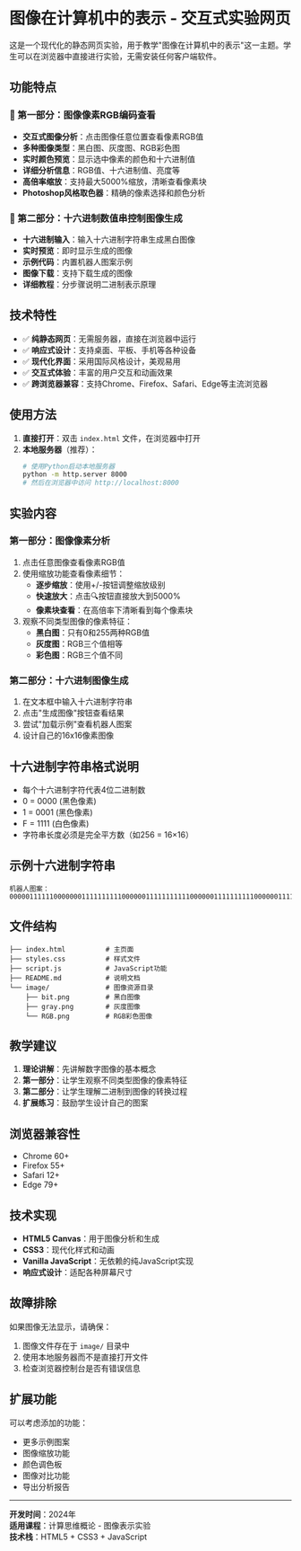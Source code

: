# 图像在计算机中的表示 - 交互式实验网页

这是一个现代化的静态网页实验，用于教学"图像在计算机中的表示"这一主题。学生可以在浏览器中直接进行实验，无需安装任何客户端软件。

## 功能特点

### 🎨 第一部分：图像像素RGB编码查看
- **交互式图像分析**：点击图像任意位置查看像素RGB值
- **多种图像类型**：黑白图、灰度图、RGB彩色图
- **实时颜色预览**：显示选中像素的颜色和十六进制值
- **详细分析信息**：RGB值、十六进制值、亮度等
- **高倍率缩放**：支持最大5000%缩放，清晰查看像素块
- **Photoshop风格取色器**：精确的像素选择和颜色分析

### 🔧 第二部分：十六进制数值串控制图像生成
- **十六进制输入**：输入十六进制字符串生成黑白图像
- **实时预览**：即时显示生成的图像
- **示例代码**：内置机器人图案示例
- **图像下载**：支持下载生成的图像
- **详细教程**：分步骤说明二进制表示原理

## 技术特性

- ✅ **纯静态网页**：无需服务器，直接在浏览器中运行
- ✅ **响应式设计**：支持桌面、平板、手机等各种设备
- ✅ **现代化界面**：采用国际风格设计，美观易用
- ✅ **交互式体验**：丰富的用户交互和动画效果
- ✅ **跨浏览器兼容**：支持Chrome、Firefox、Safari、Edge等主流浏览器

## 使用方法

1. **直接打开**：双击 `index.html` 文件，在浏览器中打开
2. **本地服务器**（推荐）：
   ```bash
   # 使用Python启动本地服务器
   python -m http.server 8000
   # 然后在浏览器中访问 http://localhost:8000
   ```

## 实验内容

### 第一部分：图像像素分析
1. 点击任意图像查看像素RGB值
2. 使用缩放功能查看像素细节：
   - **逐步缩放**：使用+/-按钮调整缩放级别
   - **快速放大**：点击🔍按钮直接放大到5000%
   - **像素块查看**：在高倍率下清晰看到每个像素块
3. 观察不同类型图像的像素特征：
   - **黑白图**：只有0和255两种RGB值
   - **灰度图**：RGB三个值相等
   - **彩色图**：RGB三个值不同

### 第二部分：十六进制图像生成
1. 在文本框中输入十六进制字符串
2. 点击"生成图像"按钮查看结果
3. 尝试"加载示例"查看机器人图案
4. 设计自己的16x16像素图像

## 十六进制字符串格式说明

- 每个十六进制字符代表4位二进制数
- 0 = 0000 (黑色像素)
- 1 = 0001 (黑色像素)
- F = 1111 (白色像素)
- 字符串长度必须是完全平方数（如256 = 16×16）

## 示例十六进制字符串

```
机器人图案：
0000011111100000001111111111000000111111111110000001111111111000000111111111110000001111111111000000111111111110000001111111111000000111111111110000001111111111000000111111111110000001111111111000000111111111110000001111111111000000111111111110000001111111111000000000000000000000
```

## 文件结构

```
├── index.html          # 主页面
├── styles.css          # 样式文件
├── script.js           # JavaScript功能
├── README.md           # 说明文档
└── image/              # 图像资源目录
    ├── bit.png         # 黑白图像
    ├── gray.png        # 灰度图像
    └── RGB.png         # RGB彩色图像
```

## 教学建议

1. **理论讲解**：先讲解数字图像的基本概念
2. **第一部分**：让学生观察不同类型图像的像素特征
3. **第二部分**：让学生理解二进制到图像的转换过程
4. **扩展练习**：鼓励学生设计自己的图案

## 浏览器兼容性

- Chrome 60+
- Firefox 55+
- Safari 12+
- Edge 79+

## 技术实现

- **HTML5 Canvas**：用于图像分析和生成
- **CSS3**：现代化样式和动画
- **Vanilla JavaScript**：无依赖的纯JavaScript实现
- **响应式设计**：适配各种屏幕尺寸

## 故障排除

如果图像无法显示，请确保：
1. 图像文件存在于 `image/` 目录中
2. 使用本地服务器而不是直接打开文件
3. 检查浏览器控制台是否有错误信息

## 扩展功能

可以考虑添加的功能：
- 更多示例图案
- 图像缩放功能
- 颜色调色板
- 图像对比功能
- 导出分析报告

---

**开发时间**：2024年  
**适用课程**：计算思维概论 - 图像表示实验  
**技术栈**：HTML5 + CSS3 + JavaScript
